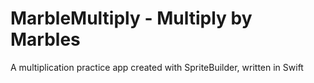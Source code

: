 # MarbleMultiply - Multiply by Marbles
A multiplication practice app created with SpriteBuilder, written in Swift
